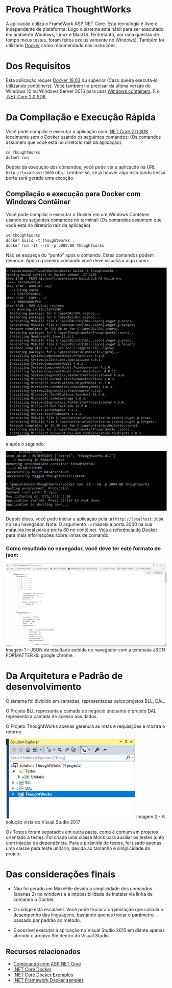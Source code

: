 # Prova Prática ThoughtWorks

A aplicação utiliza o FrameWork ASP.NET Core. Esta tecnologia é livre e independente de plataforma. Logo o sistema está hábil para ser executado em ambiente Windows, Linux e MacOS. (Entretanto, por uma questão de tempo meus testes, foram feitos exclusivamente no Windows). Também foi utilizado [Docker](https://www.docker.com/products/docker) como recomendado nas instruções.

# Dos Requisitos

Esta aplicação requer [Docker 18.03](https://docs.docker.com/release-notes/docker-ce) ou superior (Caso queira executa-lo utilizando contêiners). Você também ira precisar da última versão do Windows 10 ou Windows Server 2016 para usar [Windows containers](http://aka.ms/windowscontainers). E o [.NET Core 2.0 SDK](https://www.microsoft.com/net/download/core).

# Da Compilação e Execução Rápida
Você pode compilar e executar a aplicação com  [.NET Core 2.0 SDK](https://www.microsoft.com/net/download/core) localmente sem o Docker usando os seguintes comandos: (Os comandos assumem que você está no diretório raíz da aplicação). 

```console
cd ThoughtWorks
dotnet run
```

Depois da execução dos comandos, você pode ver a aplicação na  URL `http://localhost:3000`
obs.: Lembre-se, se já houver algo escutando nessa porta será gerado uma exceção.

## Compilação e execução para Docker com Windows Contêiner
Você pode compilar e executar o Docker em um Windows Contêiner usando os seguintes comandos no terminal: (Os comandos assumem que você está no diretório raíz da aplicação)

```console
cd thoughtworks
docker build -t thoughtworks .
docker run -it --rm -p 3000:80 thoughtworks
```
Não se esqueça do "ponto" após o comando. Estes comandos podem demorar.
Após o primeiro comando você deve visualizar algo como:

![console1](https://github.com/paulovictorcg/jam-music/blob/master/console1.PNG?raw=true())

e após o segundo:

![console2](https://github.com/paulovictorcg/jam-music/blob/master/console2.PNG?raw=true)


Depois disso, você pode iniciar a aplicação pela url `http://localhost:3000` no seu navegador.
Nota: O  argumento `-p` mapeia a porta 3000 na sua máquina local para a porta 80 no contêiner. Veja a [referência do Docker](https://docs.docker.com/engine/reference/commandline/run/) para mais informações sobre linhas de comando.


### Como resultado no navegador, você deve ter este formato de json:

![Você deve ver algo como isso:](https://raw.githubusercontent.com/paulovictorcg/jam-music/master/json.PNG)
Imagem 1 - JSON de resultado exibido no navegador com a extensão JSON FORMATTER do google chrome. 


# Da Arquitetura e Padrão de desenvolvimento

O sistema foi dividido em camadas, representadas pelos projetos
BLL, DAL. 

O Projeto BLL representa a camada de negócio enquanto o projeto DAL 
representa a camada de acesso aos dados. 

O Projeto ThoughtWorks apenas gerencia as rotas e requisições e mostra o retorno.

![solucao](https://github.com/paulovictorcg/jam-music/blob/master/solucao.PNG?raw=true)
Imagem 2 - A solução vista do Visual Studio 2017

Os Testes foram separados em outra pasta, como é comum em projetos orientado a testes. 
Foi criado uma classe Mock para auxiliar os testes junto com injeção de dependência.
Para a pirâmide de testes, foi usado apenas uma classe para teste unitário, devido ao tamanho e simplicidade do projeto.

# Das considerações finais
 -  Não foi gerado um MakeFile devido a simplicidade dos comandos (apenas 2) no windows e a impossibilidade de instalar via linha de comando o Docker. 
 
 - O código está escalável. Você pode trocar a organização que calcula o desempenho das linguagens, bastando apenas trocar o parâmetro passado por padrão ao método.
 - É possível executar a aplicação no Visual Studio 2015 em diante apenas abrindo o arquivo Sln dentro do Visual Studio

## Recursos relacionados

* [Começando com ASP.NET Core](https://www.asp.net/get-started)
* [.NET Core Docker ](../dotnetapp-prod/README.md)
* [.NET Core Docker Exemplos](../README.md)
* [.NET Framework Docker samples](https://github.com/Microsoft/dotnet-framework-docker-samples)
